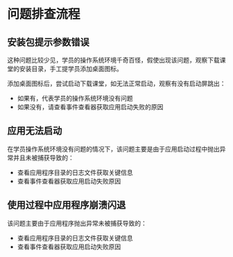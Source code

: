 # 问题排查流程

## 安装包提示参数错误

这种问题比较少见，学员的操作系统环境千奇百怪，假使出现该问题，观察下载课堂的安装目录，手工提学员添加桌面图标。

添加桌面图标后，尝试启动下载课堂，如无法正常启动，观察有没有启动屏跳出：

- 如果有，代表学员的操作系统环境没有问题
- 如果没有，请查看事件查看器获取应用启动失败的原因

## 应用无法启动

在学员操作系统环境没有问题的情况下，该问题主要是由于应用启动过程中抛出异常并且未被捕获导致的：

- 查看应用程序目录的日志文件获取关键信息
- 查看事件查看器获取应用启动失败原因

## 使用过程中应用程序崩溃闪退

该问题主要由于应用程序抛出异常未被捕获导致的：

- 查看应用程序目录的日志文件获取关键信息
- 查看事件查看器获取应用启动失败原因
